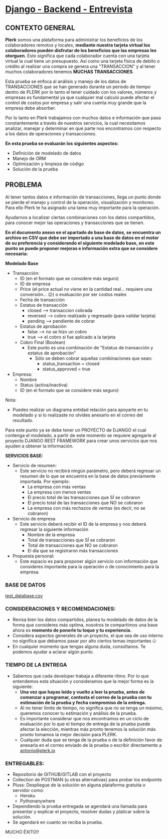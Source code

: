 # [Django - Backend - Entrevista](https://www.notion.so/Django-Backend-Entrevista-9e048362475f45eaaad990f9837e146e)

## CONTEXTO GENERAL

**Plerk** somos una plataforma para administrar los beneficios de los colaboradores remotos y locales, **mediante nuestra tarjeta virtual los colaboradores pueden disfrutar de los beneficios que las empresas les otorguen**. Esto significa que cada colaborador cuenta con una tarjeta virtual la cual tiene un presupuesto. Así como una tarjeta física de debito o crédito al realizar una compra se genera una "TRANSACCION" y al tener muchos colaboradores tenemos **MUCHAS TRANSACCIONES**.

Esta prueba se enfoca al análisis y manejo de los datos de TRANSACCIONES que se han generado durante un periodo de tiempo dentro de PLERK por lo tanto el tener cuidado con los valores, números y empresas es fundamental ya que cualquier mal calculo puede afectar el control de costos por empresa y salir una cuenta muy grande que la empresa debe absorber.

Por lo tanto en Plerk trabajamos con muchos datos e información que pasa constantemente a través de nuestros servicios, la cual necesitamos analizar, manejar y determinar en qué parte nos encontramos con respecto a los datos de operaciones y transacciones.

**En esta prueba se evaluarán los siguientes aspectos:**

- Definición de modelado de datos
- Manejo de ORM
- Optimización y limpieza de código
- Solución de la prueba

## PROBLEMA

Al tener tantos datos e información de transacciones, llega un punto donde se pierde el manejo y control de la operación, visualización y monitoreo. Para ello Plerk te ha asignado una tarea muy importante para la operación.

Ayudarnos a localizar ciertas combinaciones con los datos compartidos, para conocer mejor las operaciones y transacciones que se tienen.

**En el documento anexo en el apartado de base de datos, se encuentra un archivo en CSV que debe ser importado a una base de datos en el motor de su preferencia y considerando el siguiente modelado base, en este punto se puede proponer mejoras e información extra que se considere necesaria:**

**Modelado Base**

- Transacción:
  - ID (en el formato que se considere más seguro)
  - ID de empresa
  - Price (el price actual no viene en la cantidad real... requiere una conversión... 😉) o evaluación por ser costos reales
  - Fecha de transacción
  - Estatus de transacción
    - closed —> transaccion cobrada
    - reversed —> cobro realizado y regresado (para validar tarjeta)
    - pending —> pendiente de cobrar
  - Estatus de aprobación
    - false —> no se hizo un cobro
    - true —> el cobro si fue aplicado a la tarjeta
  - Cobro Final (Boolean)
    - Este punto es una combinación de "Estatus de transacción y estatus de aprobación"
      - Sólo se deben cobrar aquellas combinaciones que sean:
        - status_transaction = closed
        - status_approved = true
- Empresa:
  - Nombre
  - Status (activa/inactiva)
  - ID (en el formato que se considere más seguro)

Nota:

- Puedes realizar un diagrama entidad relación para apoyarte en tu modelado y si lo realizaste no olvides anexarlo en el correo del resultado.

Para este punto ya se debe tener un PROYECTO de DJANGO el cual contenga el modelado, a partir de este momento se requiere agregarle al proyecto DJANGO REST FRAMEWORK para crear unos servicios que nos ayuden a obtener la información.

**SERVICIOS BASE:**

- Servicio de resumen:
  - Este servicio no recibirá ningún parámetro, pero deberá regresar un resumen de lo que se encuentra en la base de datos previamente importada. Por ejemplo:
    - La empresa con más ventas
    - La empresa con menos ventas
    - El precio total de las transacciones que SÍ se cobraron
    - El precio total de las transacciones que NO se cobraron
    - La empresa con más rechazos de ventas (es decir, no se cobraron)
- Servicio de empresa
  - Este servicio deberá recibir el ID de la empresa y nos deberá regresar la siguiente información
    - Nombre de la empresa
    - Total de transacciones que SÍ se cobraron
    - Total de transacciones que NO se cobraron
    - El día que se registraron más transacciones
- Propuesta personal:
  - Este espacio es para proponer algún servicio con información que consideres importante para la operación o de conocimiento para la empresa.

### BASE DE DATOS

[test_database.csv](assets/test_database.csv)

### CONSIDERACIONES Y RECOMENDACIONES:

- Revisa bien los datos compartidos, planea tu modelado de datos de la forma que consideres más optima, nosotros te compartimos una base ahora es **momento de ponerle tu toque y tu experiencia.**
- Considera aspectos generales de un proyecto, el que sea de uso interno no significa que debamos pasar por alto ciertos temas importantes 🤐
- En cualquier momento que tengas alguna duda, consúltanos. Te podemos ayudar a aclarar algún punto.

### TIEMPO DE LA ENTREGA

- Sabemos que cada developer trabaja a diferente ritmo. Por lo que entendemos esta situación y consideramos que la mejor forma es la siguiente:
  - **Una vez que hayas leído y vuelto a leer la prueba, antes de comenzar a programar, contesta el correo de la prueba con tu estimación de la prueba y fecha compromiso de la entrega.**
  - Al no tener límite de tiempo, no significa que no se tenga un máximo, queremos conocer tu estimación y análisis de la prueba.
  - Es importante considerar que nos encontramos en un ciclo de evaluación por lo que el tiempo de entrega de la prueba puede afectar la elección, mientras más pronto tenemos la solución más pronto tomamos la mejor decisión para PLERK.
  - Cualquier duda que se tenga de la prueba o de la definición favor de anexarla en el correo enviado de la prueba o escribir directamente a [antonio@plerk.io](mailto:antonio@plerk.io)

### ENTREGABLES:

- Repositorio de GITHUB/GITLAB con el proyecto
- Collection de POSTMAN (u otras alternativas) para probar los endpoints
- Pluss: Despliegue de la solución en alguna plataforma gratuita o servidor como:
  - Heroku
  - Pythonanywhere
- Dependiendo la prueba entregada se agendará una llamada para presentar y explicar el proyecto, resolver dudas y platicar sobre la solución.
- Se agendará en cuanto se reciba la prueba.

MUCHO ÉXITO!!
